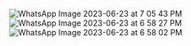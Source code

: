![WhatsApp Image 2023-06-23 at 7 05 43 PM](https://github.com/SC3UIS/IntroPP2182032/assets/46767951/cb358b7d-f31e-408c-9bca-e84345a6c2c2)
![WhatsApp Image 2023-06-23 at 6 58 27 PM](https://github.com/SC3UIS/IntroPP2182032/assets/46767951/5da6bfd9-4a8f-4104-af97-36ec3e1669e5)
![WhatsApp Image 2023-06-23 at 6 58 02 PM](https://github.com/SC3UIS/IntroPP2182032/assets/46767951/eb7b4b8b-eebb-4008-83f1-5d40984a0407)
